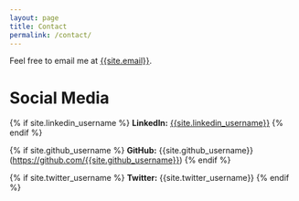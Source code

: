 ```yaml
---
layout: page
title: Contact
permalink: /contact/
---
```


Feel free to email me at [{{site.email}}](email:{{site.email}}).

# Social Media
{% if site.linkedin_username %}
**LinkedIn:** [{{site.linkedin_username}}](https://www.linkedin.com/in/{{site.linkedin_username}})
{% endif %}

{% if site.github_username %}
**GitHub:** {{site.github_username}}(https://github.com/{{site.github_username}})
{% endif %}

{% if site.twitter_username %}
**Twitter:** {{site.twitter_username}}
{% endif %}

